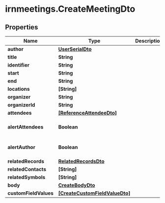 # irnmeetings.CreateMeetingDto

## Properties

Name | Type | Description | Notes
------------ | ------------- | ------------- | -------------
**author** | [**UserSerialDto**](UserSerialDto.md) |  | 
**title** | **String** |  | 
**identifier** | **String** |  | 
**start** | **String** |  | 
**end** | **String** |  | 
**locations** | **[String]** |  | [optional] 
**organizer** | **String** |  | [optional] 
**organizerId** | **String** |  | [optional] 
**attendees** | [**[ReferenceAttendeeDto]**](ReferenceAttendeeDto.md) |  | [optional] 
**alertAttendees** | **Boolean** |  | [optional] [default to false]
**alertAuthor** | **Boolean** |  | [optional] [default to false]
**relatedRecords** | [**RelatedRecordsDto**](RelatedRecordsDto.md) |  | [optional] 
**relatedContacts** | **[String]** |  | [optional] 
**relatedSymbols** | **[String]** |  | [optional] 
**body** | [**CreateBodyDto**](CreateBodyDto.md) |  | [optional] 
**customFieldValues** | [**[CreateCustomFieldValueDto]**](CreateCustomFieldValueDto.md) |  | [optional] 


